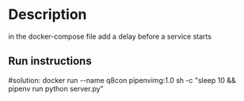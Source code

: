 # Description
in the docker-compose file add a delay before a service starts

## Run instructions

#solution:
docker run --name q8con pipenvimg:1.0 sh -c "sleep 10 && pipenv run python server.py"
